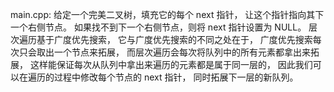 main.cpp:
给定一个完美二叉树，填充它的每个 next 指针，
让这个指针指向其下一个右侧节点。
如果找不到下一个右侧节点，则将 next 指针设置为 NULL。
层次遍历基于广度优先搜索，
它与广度优先搜索的不同之处在于，
广度优先搜索每次只会取出一个节点来拓展，
而层次遍历会每次将队列中的所有元素都拿出来拓展，
这样能保证每次从队列中拿出来遍历的元素都是属于同一层的，
因此我们可以在遍历的过程中修改每个节点的 next 指针，
同时拓展下一层的新队列。

